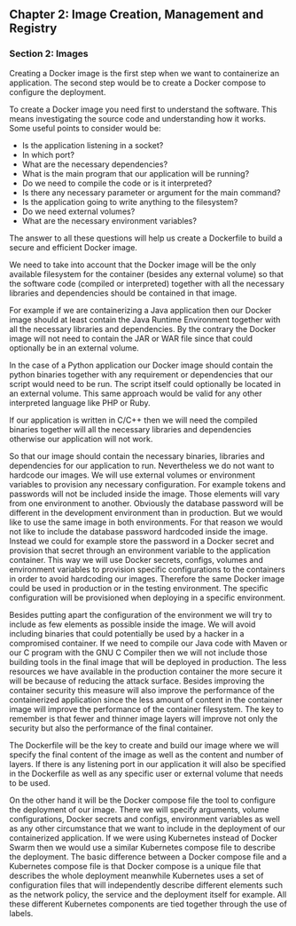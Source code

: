## Chapter 2: Image Creation, Management and Registry

### Section 2: Images

Creating a Docker image is the first step when we want to containerize an application.
The second step would be to create a Docker compose to configure the deployment.

To create a Docker image you need first to understand the software.
This means investigating the source code and understanding how it works.
Some useful points to consider would be: 
* Is the application listening in a socket?
* In which port?
* What are the necessary dependencies?
* What is the main program that our application will be running?
* Do we need to compile the code or is it interpreted?
* Is there any necessary parameter or argument for the main command?
* Is the application going to write anything to the filesystem?
* Do we need external volumes?
* What are the necessary environment variables?

The answer to all these questions will help us create a Dockerfile to build a secure and efficient Docker image.

We need to take into account that the Docker image will be the only available filesystem for the container (besides any external volume) so that the software code (compiled or interpreted) together with all the necessary libraries and dependencies should be contained in that image.

For example if we are containerizing a Java application then our Docker image should at least contain the Java Runtime Environment together with all the necessary libraries and dependencies.
By the contrary the Docker image will not need to contain the JAR or WAR file since that could optionally be in an external volume.

In the case of a Python application our Docker image should contain the python binaries together with any requirement or dependencies that our script would need to be run.
The script itself could optionally be located in an external volume.
This same approach would be valid for any other interpreted language like PHP or Ruby.

If our application is written in C/C++ then we will need the compiled binaries together will all the necessary libraries and dependencies otherwise our application will not work.

So that our image should contain the necessary binaries, libraries and dependencies for our application to run.
Nevertheless we do not want to hardcode our images.
We will use external volumes or environment variables to provision any necessary configuration.
For example tokens and passwords will not be included inside the image.
Those elements will vary from one environment to another.
Obviously the database password will be different in the development environment than in production.
But we would like to use the same image in both environments.
For that reason we would not like to include the database password hardcoded inside the image.
Instead we could for example store the password in a Docker secret and provision that secret through an environment variable to the application container.
This way we will use Docker secrets, configs, volumes and environment variables to provision specific configurations to the containers in order to avoid hardcoding our images.
Therefore the same Docker image could be used in production or in the testing environment.
The specific configuration will be provisioned when deploying in a specific environment.

Besides putting apart the configuration of the environment we will try to include as few elements as possible inside the image.
We will avoid including binaries that could potentially be used by a hacker in a compromised container.
If we need to compile our Java code with Maven or our C program with the GNU C Compiler then we will not include those building tools in the final image that will be deployed in production.
The less resources we have available in the production container the more secure it will be because of reducing the attack surface.
Besides improving the container security this measure will also improve the performance of the containerized application since the less amount of content in the container image will improve the performance of the container filesystem.
The key to remember is that fewer and thinner image layers will improve not only the security but also the performance of the final container.

The Dockerfile will be the key to create and build our image where we will specify the final content of the image as well as the content and number of layers.
If there is any listening port in our application it will also be specified in the Dockerfile as well as any specific user or external volume that needs to be used.

On the other hand it will be the Docker compose file the tool to configure the deployment of our image. 
There we will specify arguments, volume configurations, Docker secrets and configs, environment variables as well as any other circumstance that we want to include in the deployment of our containerized application.
If we were using Kubernetes instead of Docker Swarm then we would use a similar Kubernetes compose file to describe the deployment.
The basic difference between a Docker compose file and a Kubernetes compose file is that Docker compose is a unique file that describes the whole deployment meanwhile Kubernetes uses a set of configuration files that will independently describe different elements such as the network policy, the service and the deployment itself for example.
All these different Kubernetes components are tied together through the use of labels.
